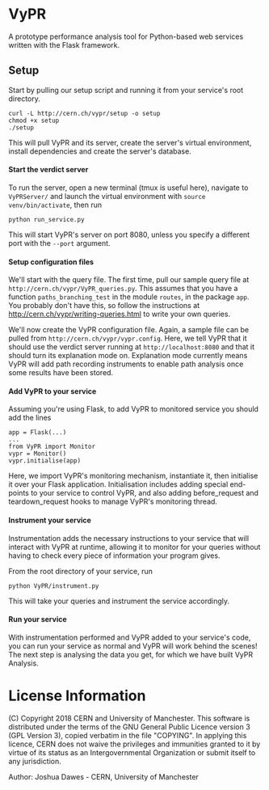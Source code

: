 # VyPR

A prototype performance analysis tool for Python-based web services written with the Flask framework.

## Setup

Start by pulling our setup script and running it from your service's root directory.
```
curl -L http://cern.ch/vypr/setup -o setup
chmod +x setup
./setup
```
This will pull VyPR and its server, create the server's virtual environment,
install dependencies and create the server's database.

#### Start the verdict server

To run the server, open a new terminal (tmux is useful here), navigate to `VyPRServer/` and launch the virtual
environment with `source venv/bin/activate`, then run
```
python run_service.py
```
This will start VyPR's server on port 8080, unless you specify a different port with the
`--port` argument.

#### Setup configuration files

We'll start with the query file.  The first time, pull our sample query file at `http://cern.ch/vypr/VyPR_queries.py`.
This assumes that you have a function `paths_branching_test` in the module `routes`, in the package `app`.
You probably don't have this, so follow the instructions at http://cern.ch/vypr/writing-queries.html
to write your own queries.

We'll now create the VyPR configuration file.  Again, a sample file can be pulled from
`http://cern.ch/vypr/vypr.config`.  Here, we tell VyPR that it should use the verdict server running at
`http://localhost:8080` and that it should turn its explanation mode on.  Explanation mode currently means VyPR
will add path recording instruments to enable path analysis once some results have been stored.

#### Add VyPR to your service

Assuming you're using Flask, to add VyPR to monitored service you should add the lines
```
app = Flask(...)
...
from VyPR import Monitor
vypr = Monitor()
vypr.initialise(app)
```
Here, we import VyPR's monitoring mechanism, instantiate it, then initialise it over your Flask application.
Initialisation includes adding special end-points to your service to control VyPR, and also adding before_request and
teardown_request hooks to manage VyPR's monitoring thread.

#### Instrument your service

Instrumentation adds the necessary instructions to your service that will interact with VyPR at runtime, allowing
it to monitor for your queries without having to check every piece of information your program gives.

From the root directory of your service, run
```
python VyPR/instrument.py
```
This will take your queries and instrument the service accordingly.

#### Run your service

With instrumentation performed and VyPR added to your service's code, you can run your service as normal and VyPR
will work behind the scenes!  The next step is analysing the data you get, for which we have built VyPR Analysis.

# License Information

(C) Copyright 2018 CERN and University of Manchester.
This software is distributed under the terms of the GNU General Public Licence version 3 (GPL Version 3), copied verbatim in the file "COPYING".
In applying this licence, CERN does not waive the privileges and immunities granted to it by virtue of its status as an Intergovernmental Organization or submit itself to any jurisdiction.

Author: Joshua Dawes - CERN, University of Manchester
